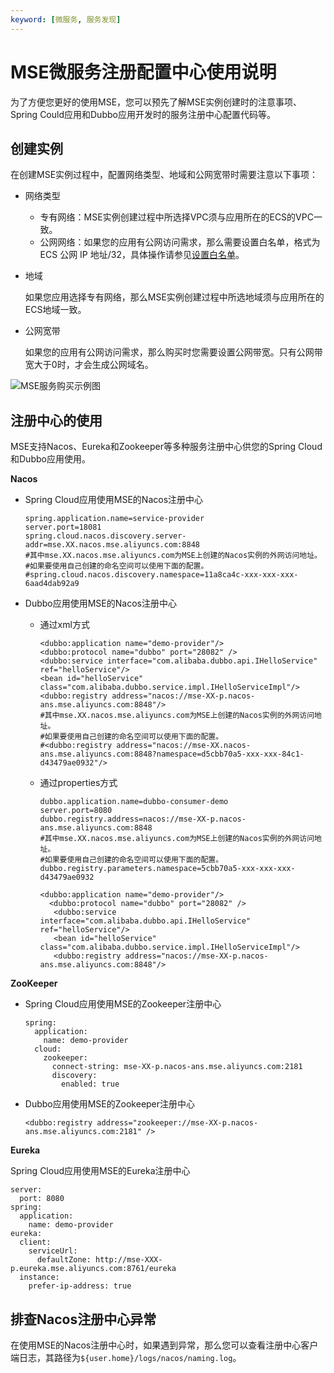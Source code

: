 ```yaml
---
keyword: [微服务, 服务发现]
---
```


# MSE微服务注册配置中心使用说明

为了方便您更好的使用MSE，您可以预先了解MSE实例创建时的注意事项、Spring Could应用和Dubbo应用开发时的服务注册中心配置代码等。

## 创建实例

在创建MSE实例过程中，配置网络类型、地域和公网宽带时需要注意以下事项：

-   网络类型
    -   专有网络：MSE实例创建过程中所选择VPC须与应用所在的ECS的VPC一致。
    -   公网网络：如果您的应用有公网访问需求，那么需要设置白名单，格式为ECS 公网 IP 地址/32，具体操作请参见[设置白名单](/cn.zh-CN/微服务注册配置中心/Nacos/设置白名单.md)。
-   地域

    如果您应用选择专有网络，那么MSE实例创建过程中所选地域须与应用所在的ECS地域一致。

-   公网宽带

    如果您的应用有公网访问需求，那么购买时您需要设置公网带宽。只有公网带宽大于0时，才会生成公网域名。


![MSE服务购买示例图](https://static-aliyun-doc.oss-accelerate.aliyuncs.com/assets/img/zh-CN/3781309951/p95857.png)

## 注册中心的使用

MSE支持Nacos、Eureka和Zookeeper等多种服务注册中心供您的Spring Cloud和Dubbo应用使用。

**Nacos**

-   Spring Cloud应用使用MSE的Nacos注册中心

    ```
    spring.application.name=service-provider
    server.port=18081
    spring.cloud.nacos.discovery.server-addr=mse.XX.nacos.mse.aliyuncs.com:8848
    #其中mse.XX.nacos.mse.aliyuncs.com为MSE上创建的Nacos实例的外网访问地址。
    #如果要使用自己创建的命名空间可以使用下面的配置。
    #spring.cloud.nacos.discovery.namespace=11a8ca4c-xxx-xxx-xxx-6aad4dab92a9
    ```

-   Dubbo应用使用MSE的Nacos注册中心
    -   通过xml方式

        ```
        <dubbo:application name="demo-provider"/>
        <dubbo:protocol name="dubbo" port="28082" />
        <dubbo:service interface="com.alibaba.dubbo.api.IHelloService" ref="helloService"/>
        <bean id="helloService" class="com.alibaba.dubbo.service.impl.IHelloServiceImpl"/>
        <dubbo:registry address="nacos://mse-XX-p.nacos-ans.mse.aliyuncs.com:8848"/>
        #其中mse.XX.nacos.mse.aliyuncs.com为MSE上创建的Nacos实例的外网访问地址。
        #如果要使用自己创建的命名空间可以使用下面的配置。
        #<dubbo:registry address="nacos://mse-XX.nacos-ans.mse.aliyuncs.com:8848?namespace=d5cbb70a5-xxx-xxx-84c1-d43479ae0932"/>
        ```

    -   通过properties方式

        ```
        dubbo.application.name=dubbo-consumer-demo
        server.port=8080
        dubbo.registry.address=nacos://mse-XX-p.nacos-ans.mse.aliyuncs.com:8848
        #其中mse.XX.nacos.mse.aliyuncs.com为MSE上创建的Nacos实例的外网访问地址。
        #如果要使用自己创建的命名空间可以使用下面的配置。
        dubbo.registry.parameters.namespace=5cbb70a5-xxx-xxx-xxx-d43479ae0932
        ```

        ```
        <dubbo:application name="demo-provider"/>
          <dubbo:protocol name="dubbo" port="28082" />
           <dubbo:service interface="com.alibaba.dubbo.api.IHelloService" ref="helloService"/>
           <bean id="helloService" class="com.alibaba.dubbo.service.impl.IHelloServiceImpl"/>
           <dubbo:registry address="nacos://mse-XX-p.nacos-ans.mse.aliyuncs.com:8848"/>
        ```


**ZooKeeper**

-   Spring Cloud应用使用MSE的Zookeeper注册中心

    ```
    spring:
      application:
        name: demo-provider
      cloud:
        zookeeper:
          connect-string: mse-XX-p.nacos-ans.mse.aliyuncs.com:2181
          discovery:
            enabled: true
    ```

-   Dubbo应用使用MSE的Zookeeper注册中心

    ```
    <dubbo:registry address="zookeeper://mse-XX-p.nacos-ans.mse.aliyuncs.com:2181" />
    ```


**Eureka**

Spring Cloud应用使用MSE的Eureka注册中心

```
server:
  port: 8080
spring:
  application:
    name: demo-provider
eureka:
  client:
    serviceUrl:
      defaultZone: http://mse-XXX-p.eureka.mse.aliyuncs.com:8761/eureka
  instance:
    prefer-ip-address: true
```

## 排查Nacos注册中心异常

在使用MSE的Nacos注册中心时，如果遇到异常，那么您可以查看注册中心客户端日志，其路径为`${user.home}/logs/nacos/naming.log`。

